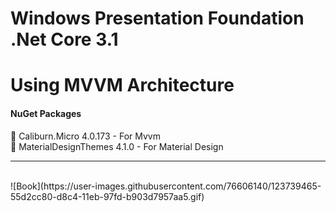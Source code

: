 # Windows Presentation Foundation .Net Core 3.1<br/>
# Using MVVM Architecture<br/>

<h4>NuGet Packages</h4>
📌 Caliburn.Micro 4.0.173 - For Mvvm<br/>
📌 MaterialDesignThemes 4.1.0 - For Material Design<hr/></br>
![Book](https://user-images.githubusercontent.com/76606140/123739465-55d2cc80-d8c4-11eb-97fd-b903d7957aa5.gif)

